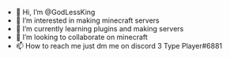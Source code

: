 - 👋 Hi, I’m @GodLessKing
- 👀 I’m interested in making minecraft servers
- 🌱 I’m currently learning plugins and making servers
- 💞️ I’m looking to collaborate on minecraft
- 📫 How to reach me just dm me on discord 3 Type Player#6881

<!---
GodLessKing/GodLessKing is a ✨ special ✨ repository because its `README.md` (this file) appears on your GitHub profile.
You can click the Preview link to take a look at your changes.
--->
